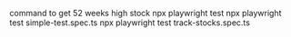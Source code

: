 command to get 52 weeks high stock
     npx playwright test
    npx playwright test simple-test.spec.ts
    npx playwright test track-stocks.spec.ts
